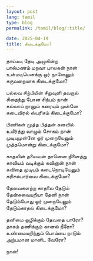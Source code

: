 ```yaml
---
layout: post
lang: tamil
type: blog
permalink: /tamil/blog/:title/

date: 2025-04-19
title: கிடைக்குமோ?
---
```


தாய்மடி தேடி அழுகின்ற <br/>
பால்மணம் மறவா பாலகன் நான் <br/>
உன்மடியெனக்கு ஓர் நாளேனும் <br/>
கருவறையாக கிடைக்குமோ?

பல்லவ சிற்பியின் சிறுவுளி தவறால் <br/>
சிதைந்து போன சிற்பம் நான் <br/>
கல்லாய் நானும் கரையும் முன்னே <br/>
கடைவிரல் ஸ்பரிசம் கிடைக்குமோ?

பிணிகள் மூத்த பித்தன் கனவில் <br/>
உயிர்த்து வாழும் சோகம் நான் <br/>
முடியுமுன்னே ஓர் முறையேனும் <br/>
முத்தமொன்று கிடைக்குமோ?

காதலின் தலைவன் தானென நினைத்து <br/>
காவியம் வடிக்கும் கவிஞன் நான் <br/>
கவிதை முடியும் கடைநொடியேனும் <br/>
கரிசல்பார்வை கிடைக்குமோ?

தேவைகளற்ற காதலை தேடும் <br/>
தேன்சுவையறியா தேனி நான் <br/>
தேடும்போது ஓர் முறையேனும் <br/>
தேடும்காதல் கிடைக்குமோ?

தனிமை ஒழிக்கும் தேவதை யாரோ? <br/>
தாகம் தணிக்கும் கானல் நீரோ? <br/>
உண்மையறிந்தும் பொய்யை நாடும் <br/>
அற்பமான மானிட வேரோ?

நான்!
